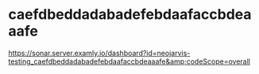 # caefdbeddadabadefebdaafaccbdeaaafe
https://sonar.server.examly.io/dashboard?id=neojarvis-testing_caefdbeddadabadefebdaafaccbdeaaafe&amp;codeScope=overall
